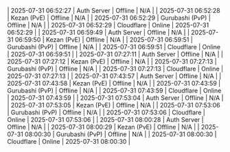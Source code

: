 
| 2025-07-31 06:52:27 | Auth Server | Offline | N/A |
| 2025-07-31 06:52:28 | Kezan (PvE) | Offline | N/A |
| 2025-07-31 06:52:29 | Gurubashi (PvP) | Offline | N/A |
| 2025-07-31 06:52:29 | Cloudflare | Online | 2025-07-31 06:52:29 |
| 2025-07-31 06:59:49 | Auth Server | Offline | N/A |
| 2025-07-31 06:59:50 | Kezan (PvE) | Offline | N/A |
| 2025-07-31 06:59:51 | Gurubashi (PvP) | Offline | N/A |
| 2025-07-31 06:59:51 | Cloudflare | Online | 2025-07-31 06:59:51 |
| 2025-07-31 07:27:11 | Auth Server | Offline | N/A |
| 2025-07-31 07:27:12 | Kezan (PvE) | Offline | N/A |
| 2025-07-31 07:27:13 | Gurubashi (PvP) | Offline | N/A |
| 2025-07-31 07:27:13 | Cloudflare | Online | 2025-07-31 07:27:13 |
| 2025-07-31 07:43:57 | Auth Server | Offline | N/A |
| 2025-07-31 07:43:58 | Kezan (PvE) | Offline | N/A |
| 2025-07-31 07:43:59 | Gurubashi (PvP) | Offline | N/A |
| 2025-07-31 07:43:59 | Cloudflare | Online | 2025-07-31 07:43:59 |
| 2025-07-31 07:53:04 | Auth Server | Offline | N/A |
| 2025-07-31 07:53:05 | Kezan (PvE) | Offline | N/A |
| 2025-07-31 07:53:06 | Gurubashi (PvP) | Offline | N/A |
| 2025-07-31 07:53:06 | Cloudflare | Online | 2025-07-31 07:53:06 |
| 2025-07-31 08:00:28 | Auth Server | Offline | N/A |
| 2025-07-31 08:00:29 | Kezan (PvE) | Offline | N/A |
| 2025-07-31 08:00:30 | Gurubashi (PvP) | Offline | N/A |
| 2025-07-31 08:00:30 | Cloudflare | Online | 2025-07-31 08:00:30 |
